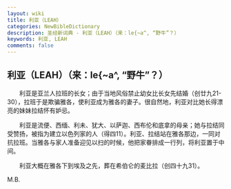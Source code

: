 ```yaml
---
layout: wiki
title: 利亚（LEAH）
categories: NewBibleDictionary
description: 圣经新词典 - 利亚（LEAH）（来：le{~a^, “野牛”？）
keywords: 利亚, LEAH
comments: false
---
```


## 利亚（LEAH）（来：le{~a^, “野牛”？）

　　利亚是亚兰人拉班的长女；由于当地风俗禁止幼女比长女先结婚（创廿九21-30），拉班于是欺骗雅各，使利亚成为雅各的妻子。很自然地，利亚对比她长得漂亮的妹妹拉结怀有妒忌。

　　利亚是流便、西缅、利未、犹大、以萨迦、西布伦和底拿的母亲；她与拉结同受赞扬，被指为建立以色列家的人（得四11）。利亚、拉结站在雅各那边，一同对抗拉班。当雅各与家人准备迎见以扫的时候，他把家眷排成一行列，将利亚置于中间。

　　利亚大概在雅各下到埃及之先，葬在希伯仑的麦比拉（创四十九31）。

M.B.








